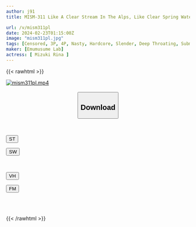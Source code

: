 ```yaml
---
author: j91
title: MISM-311 Like A Clear Stream In The Alps, Like Clear Spring Water, Rina-chan Continues To Make You Vomit No Matter How Much You Vomit.

url: /v/mism311pl
date: 2024-02-23T01:15:00Z
image: "mism311pl.jpg"
tags: [Censored, 3P, 4P, Nasty, Hardcore, Slender, Deep Throating, Submissive Woman	]
maker: [Emumusume Lab]
actress: [ Mizuki Rina ]
---
```



{{< rawhtml >}}

<div class="video" data-videoid="kDxyoyoK1miPK8">
    <a href="javascript:;">
        <img src="/v/mism311pl/mism311pl.jpg" width="WIDTH" height="HEIGHT" alt="mism311pl.mp4" loading="lazy">
    </a>
</div>

<script type="text/javascript" src="https://j91.asia/asset/on-demand-st.js"></script>

<br>
  <link rel="stylesheet" href="https://j91.asia/asset/bs5.css">
  
  <center>
  <button class="btn btn-primary" type="button" data-bs-toggle="collapse" data-bs-target=".multi-collapse" aria-expanded="false" aria-controls="multiCollapseExample1 multiCollapseExample2"><h2>Download</h2></button></center>
</p>
<div class="row">
  <div class="col">
    <div class="collapse multi-collapse" id="multiCollapseExample1">
      <div class="card card-body">
	      	      <br>
<div class="buttons">  
<p><a href="https://streamtape.to/v/kDxyoyoK1miPK8" target="_blank"><button class="btn-hover color-3"><i class="fa fa-download"></i> ST</button></a></p>
<p><a href="https://cdnwish.com/8uohyxd4bkbz" target="_blank"><button class="btn-hover color-2"><i class="fa fa-download"></i> SW</button></a></p></div>
    </div>
  </div>
</div>
  <div class="col">
    <div class="collapse multi-collapse" id="multiCollapseExample2">
      <div class="card card-body">
	      <br>
<div class="buttons">
<p><a href="javascript:;"><button class="btn-hover color-9"><i class="fa fa-download"></i> VH</button></a></p>
<p><a href="javascript:;"><button class="btn-hover color-8"><i class="fa fa-download"></i> FM</button></a></p></div>
<br><br>
      </div>
    </div>
  </div>
</div>

{{< /rawhtml >}}